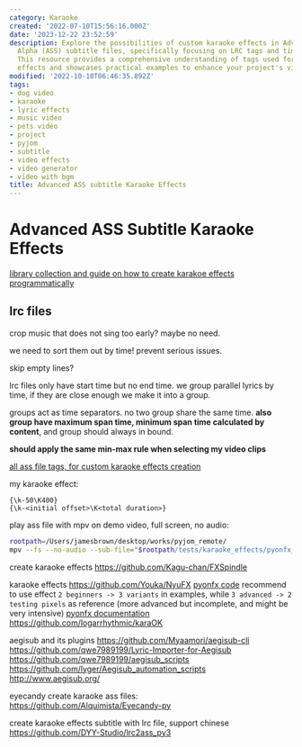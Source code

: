 ```yaml
---
category: Karaoke
created: '2022-07-10T15:56:16.000Z'
date: '2023-12-22 23:52:59'
description: Explore the possibilities of custom karaoke effects in Advanced Substation
  Alpha (ASS) subtitle files, specifically focusing on LRC tags and time-based grouping.
  This resource provides a comprehensive understanding of tags used for creating various
  effects and showcases practical examples to enhance your project's visual appeal.
modified: '2022-10-10T06:46:35.892Z'
tags:
- dog video
- karaoke
- lyric effects
- music video
- pets video
- project
- pyjom
- subtitle
- video effects
- video generator
- video with bgm
title: Advanced ASS subtitle Karaoke Effects
---
```


# Advanced ASS Subtitle Karaoke Effects

[library collection and guide on how to create karakoe effects programmatically](https://github.com/arch1t3cht/Aegisub-Scripts/blob/c3cb38ccdea000c708c3abbd2912da2134e61e23/doc/templaters.md)

## lrc files

crop music that does not sing too early? maybe no need.

we need to sort them out by time! prevent serious issues.

skip empty lines?

lrc files only have start time but no end time.
we group parallel lyrics by time, if they are close enough we make it into a group.

groups act as time separators. no two group share the same time. **also group have maximum span time, minimum span time calculated by content**, and group should always in bound.

**should apply the same min-max rule when selecting my video clips**

[all ass file tags, for custom karaoke effects creation](https://web.archive.org/web/20200722050630/http://docs.aegisub.org/3.2/ASS_Tags/)

my karaoke effect:
```
{\k-50\K400}
{\k-<initial offset>\K<total duration>}
```

play ass file with mpv on demo video, full screen, no audio:
```bash
rootpath=/Users/jamesbrown/desktop/works/pyjom_remote/
mpv --fs --no-audio --sub-file="$rootpath/tests/karaoke_effects/pyonfx_test/examples/2 - Beginner/Output.ass" "$rootpath/samples/video/karaoke_effects_source.mp4"
```

create karaoke effects
https://github.com/Kagu-chan/FXSpindle

karaoke effects
https://github.com/Youka/NyuFX
[pyonfx code](https://github.com/CoffeeStraw/PyonFX)
recommend to use effect `2 beginners -> 3 variants` in examples, while `3 advanced -> 2 testing pixels` as reference (more advanced but incomplete, and might be very intensive)
[pyonfx documentation](https://pyonfx.readthedocs.io/en/latest/quick%20start.html#starting-out)
https://github.com/logarrhythmic/karaOK

aegisub and its plugins
https://github.com/Myaamori/aegisub-cli
https://github.com/qwe7989199/Lyric-Importer-for-Aegisub
https://github.com/qwe7989199/aegisub_scripts
https://github.com/lyger/Aegisub_automation_scripts
http://www.aegisub.org/

eyecandy create karaoke ass files:
https://github.com/Alquimista/Eyecandy-py

create karaoke effects subtitle with lrc file, support chinese
https://github.com/DYY-Studio/lrc2ass_py3

